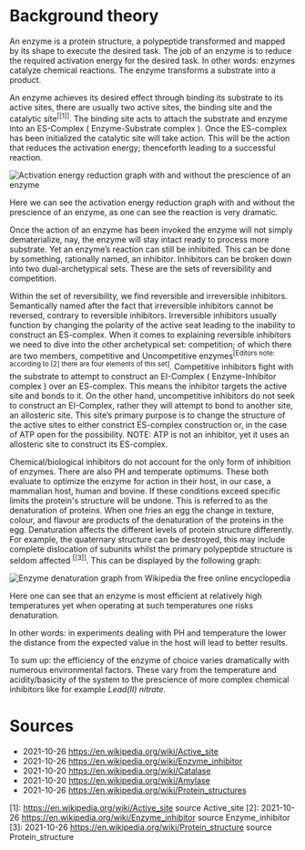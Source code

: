 <!-- # Introduction + Purpose

We have decided to conduct a series of experiments surrounded the effectivity space of varius enzymes. The specific enzymes we decided to analyze were catalase and amylase, these catalyze the decomposition of hydrogen peroxide to water and oxygen, and the fission of polysaccharide to monosaccharides accordingly. -->

# Background theory

An enzyme is a protein structure, a polypeptide transformed and mapped by its shape to execute the desired task. The job of an enzyme is to reduce the required activation energy for the desired task. In other words: enzymes catalyze chemical reactions. The enzyme transforms a substrate into a product.

An enzyme achieves its desired effect through binding its substrate to its active sites, there are usually two active sites, the binding site and the catalytic site<sup>[[1]]</sup>. The binding site acts to attach the substrate and enzyme into an ES-Complex ( Enzyme-Substrate complex ). Once the ES-complex has been initialized the catalytic site will take action. This will be the action that reduces the activation energy; thenceforth leading to a successful reaction.

![Activation energy reduction graph with and without the prescience of an enzyme](https://upload.wikimedia.org/wikipedia/commons/e/e3/Activation2_updated.svg)

Here we can see the activation energy reduction graph with and without the prescience of an enzyme, as one can see the reaction is very dramatic.

Once the action of an enzyme has been invoked the enzyme will not simply dematerialize, nay, the enzyme will stay intact ready to process more substrate. Yet an enzyme’s reaction can still be inhibited. This can be done by something, rationally named, an inhibitor. Inhibitors can be broken down into two dual-archetypical sets. These are the sets of reversibility and competition.

Within the set of reversibility, we find reversible and irreversible inhibitors. Semantically named after the fact that irreversible inhibitors cannot be reversed, contrary to reversible inhibitors. Irreversible inhibitors usually function by changing the polarity of the active seat leading to the inability to construct an ES-complex. When it comes to explaining reversible inhibitors we need to dive into the other archetypical set: competition; of which there are two members, competitive and Uncompetitive enzymes<sup>\[Editors note: according to [2] there are four elements of this set\]</sup>. Competitive inhibitors fight with the substrate to attempt to construct an EI-Complex ( Enzyme-Inhibitor complex ) over an ES-complex. This means the inhibitor targets the active site and bonds to it. On the other hand, uncompetitive inhibitors do not seek to construct an EI-Complex, rather they will attempt to bond to another site, an allosteric site. This site’s primary purpose is to change the structure of the active sites to either constrict ES-complex construction or, in the case of ATP open for the possibility. NOTE: ATP is not an inhibitor, yet it uses an allosteric site to construct its ES-complex.

Chemical/biological inhibitors do not account for the only form of inhibition of enzymes. There are also PH and temperate optimums. These both evaluate to optimize the enzyme for action in their host, in our case, a mammalian host, human and bovine. If these conditions exceed specific limits the protein's structure will be undone. This is referred to as the denaturation of proteins. When one fries an egg the change in texture, colour, and flavour are products of the denaturation of the proteins in the egg. Denaturation affects the different levels of protein structure differently. For example, the quaternary structure can be destroyed, this may include complete dislocation of subunits whilst the primary polypeptide structure is seldom affected <sup>[[3]]</sup>. This can be displayed by the following graph:

![Enzyme denaturation graph from Wikipedia the free online encyclopedia](https://upload.wikimedia.org/wikipedia/commons/6/64/Q10_graphs.svg)

Here one can see that an enzyme is most efficient at relatively high temperatures yet when operating at such temperatures one risks denaturation.

In other words: in experiments dealing with PH and temperature the lower the distance from the expected value in the host will lead to better results.

To sum up: the efficiency of the enzyme of choice varies dramatically with numerous environmental factors. These vary from the temperature and acidity/basicity of the system to the prescience of more complex chemical inhibitors like for example _Lead(II) nitrate_.

<!-- # Equipment

## Amylase

- Pipet
- Plastic pipe
- Test tubes
- Marker
- A plethora of solutions with varying PHs. For example
  - Coke (2PH)
  - Water (7PH)
- Iodine
- Starch (Substrate)

## Catalase

- 3% Hydrogen peroxide
- Pipet, preferably two Automatic pipets
- 0.1 M (mol/l) Lead(II) nitrate
- Beaker(s)
- Dishwashing soap
- Teaspoons
- pastel and mortar
- Submersion tank with water at 50 &deg;c
- Knife
- Distilled water
- Stopwatch (mobile phone)

# Execution

## Amylase

### Experiment A;

1. Collect a few ml of saliva
2. Denote 11 test tubes $\{ 1,...,10,C \}$, supply them then with 1ml of your choice of PH7 solution, in our case, water. The test tube denoted C stands for control and will not be affected by the following steps
   1. Add 1ml spit to test tube 1
   2. Mix and transfer 1ml of the mixed solution over to test tube indexed n+1, this will lead to a concentration function of $t_n=2^{-n}$.

### Experiment B;

## Catalase

### Experiment &alpha;

### Experiment &beta;

# Result

## Amylase

## Katylase

# Discussion

# Conclusion -->

# Sources

- 2021-10-26 https://en.wikipedia.org/wiki/Active_site
- 2021-10-26 https://en.wikipedia.org/wiki/Enzyme_inhibitor
- 2021-10-20 https://en.wikipedia.org/wiki/Catalase
- 2021-10-20 https://en.wikipedia.org/wiki/Amylase
- 2021-10-26 https://en.wikipedia.org/wiki/Protein_structures

[1]: https://en.wikipedia.org/wiki/Active_site source Active_site
[2]: 2021-10-26 https://en.wikipedia.org/wiki/Enzyme_inhibitor source Enzyme_inhibitor
[3]: 2021-10-26 https://en.wikipedia.org/wiki/Protein_structure source Protein_structure

